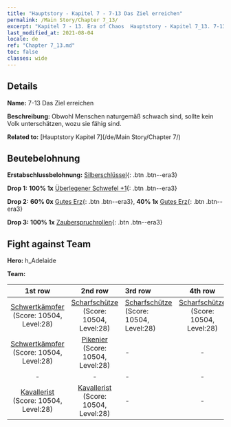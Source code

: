 ```yaml
---
title: "Hauptstory - Kapitel 7 - 7-13 Das Ziel erreichen"
permalink: /Main Story/Chapter 7_13/
excerpt: "Kapitel 7 - 13. Era of Chaos  Hauptstory - Kapitel 7_13. 7-13 Das Ziel erreichen"
last_modified_at: 2021-08-04
locale: de
ref: "Chapter 7_13.md"
toc: false
classes: wide
---
```


## Details

 **Name:** 7-13 Das Ziel erreichen

 **Beschreibung:** Obwohl Menschen naturgemäß schwach sind, sollte kein Volk unterschätzen, wozu sie fähig sind.

 **Related to:** [Hauptstory Kapitel 7](/de/Main Story/Chapter 7/)

## Beutebelohnung

 **Erstabschlussbelohnung:** [Silberschlüssel](/ItemsDE/con_693/){: .btn .btn--era3}

 **Drop 1:** **100% 1x** [Überlegener Schwefel +1](/ItemsDE/mat_22/){: .btn .btn--era3}

 **Drop 2:** **60% 0x** [Gutes Erz](/ItemsDE/mat_12/){: .btn .btn--era3}, **40% 1x** [Gutes Erz](/ItemsDE/mat_12/){: .btn .btn--era3}

 **Drop 3:** **100% 1x** [Zauberspruchrollen](/ItemsDE/con_694/){: .btn .btn--era3}


## Fight against Team
 **Hero:** h_Adelaide

 **Team:**


  | 1st row | 2nd row | 3rd row | 4th row |
  |:----:|:----:|:----|:----:|
  | [Schwertkämpfer](/de/units/Swordsman/) (Score: 10504, Level:28)  | [Scharfschütze](/de/units/Marksman/) (Score: 10504, Level:28)  | [Scharfschütze](/de/units/Marksman/) (Score: 10504, Level:28)  | [Scharfschütze](/de/units/Marksman/) (Score: 10504, Level:28)  |
  | [Schwertkämpfer](/de/units/Swordsman/) (Score: 10504, Level:28)  | [Pikenier](/de/units/Pikeman/) (Score: 10504, Level:28)  | - | - |
  | - | - | - | - |
  | [Kavallerist](/de/units/Cavalier/) (Score: 10504, Level:28)  | [Kavallerist](/de/units/Cavalier/) (Score: 10504, Level:28)  | - | - |


